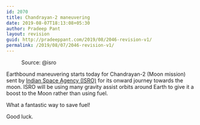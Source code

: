 ```yaml
---
id: 2070
title: Chandrayan-2 maneuvering
date: 2019-08-07T18:13:08+05:30
author: Pradeep Pant
layout: revision
guid: http://pradeeppant.com/2019/08/2046-revision-v1/
permalink: /2019/08/07/2046-revision-v1/
---
```

<figure class="wp-block-image"><img src="http://pradeeppant.com/wp-content/uploads/2019/07/EAE2C3LXkAA9_lp-1024x682.jpeg" alt="" class="wp-image-2047" srcset="http://pradeeppant.com/wp-content/uploads/2019/07/EAE2C3LXkAA9_lp-1024x682.jpeg 1024w, http://pradeeppant.com/wp-content/uploads/2019/07/EAE2C3LXkAA9_lp-300x200.jpeg 300w, http://pradeeppant.com/wp-content/uploads/2019/07/EAE2C3LXkAA9_lp-768x512.jpeg 768w, http://pradeeppant.com/wp-content/uploads/2019/07/EAE2C3LXkAA9_lp.jpeg 1142w" sizes="(max-width: 1024px) 100vw, 1024px" /><figcaption>Source: @isro</figcaption></figure> 

Earthbound maneuvering starts today for Chandrayan-2 (Moon mission) sent by [Indian Space Agency (ISRO)](https://twitter.com/isro) for its onward journey towards the moon. ISRO will be using many gravity assist orbits around Earth to give it a boost to the Moon rather than using fuel. 

What a fantastic way to save fuel!  


Good luck.